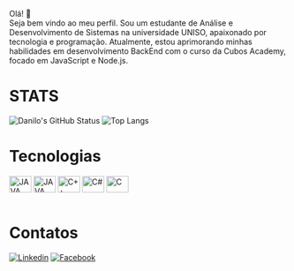 Olá! 👋</br>
Seja bem vindo ao meu perfil.
Sou um estudante de Análise e Desenvolvimento de Sistemas na universidade UNISO, apaixonado por tecnologia e programação. Atualmente, estou aprimorando minhas habilidades em desenvolvimento BackEnd com o curso da Cubos Academy, focado em JavaScript e Node.js.

# STATS

![Danilo's GitHub Status](https://github-readme-stats.vercel.app/api?username=DaniloMabilia&show_icons=true&theme=shadow_green)
![Top Langs](https://github-readme-stats.vercel.app/api/top-langs/?username=DaniloMabilia&show_icons=true&theme=shadow_green)


# Tecnologias
<div>
  <img align="center" alt="JAVA" height="30" width="40" src="https://cdn.jsdelivr.net/gh/devicons/devicon/icons/javascript/javascript-original.svg" />
  <img align="center" alt="JAVA" height="30" width="40" src="https://cdn.jsdelivr.net/gh/devicons/devicon/icons/java/java-original.svg" />
  <img align="center" alt="C++" height="30" width="40" src="https://cdn.jsdelivr.net/gh/devicons/devicon/icons/cplusplus/cplusplus-original.svg" />
  <img align="center" alt="C#" height="30" width="40" src="https://cdn.jsdelivr.net/gh/devicons/devicon/icons/csharp/csharp-original.svg" />
  <img align="center" alt="C" height="30" width="40" src="https://cdn.jsdelivr.net/gh/devicons/devicon/icons/c/c-original.svg" />  
</div>
</br>

# Contatos
<div>
  
  [![Linkedin](https://img.shields.io/badge/LinkedIn-0077B5?style=for-the-badge&logo=linkedin&logoColor=white)](https://www.linkedin.com/in/danilo-souza-mabilia-23662056)
  [![Facebook](https://img.shields.io/badge/Facebook-1877F2?style=for-the-badge&logo=facebook&logoColor=white)](https://www.facebook.com/DaniloMabilia)
  
</div>



